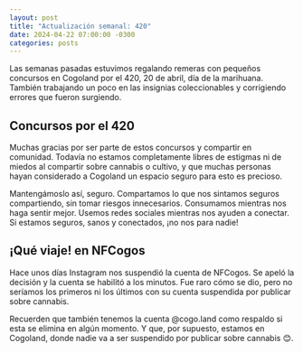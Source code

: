 ```yaml
---
layout: post
title: "Actualización semanal: 420"
date: 2024-04-22 07:00:00 -0300
categories: posts
---
```


Las semanas pasadas estuvimos regalando remeras con pequeños concursos en Cogoland por el 420, 20 de abril, día de la marihuana. También trabajando un poco en las insignias coleccionables y corrigiendo errores que fueron surgiendo.

## Concursos por el 420

Muchas gracias por ser parte de estos concursos y compartir en comunidad. Todavía no estamos completamente libres de estigmas ni de miedos al compartir sobre cannabis o cultivo, y que muchas personas hayan considerado a Cogoland un espacio seguro para esto es precioso.

Mantengámoslo así, seguro. Compartamos lo que nos sintamos seguros compartiendo, sin tomar riesgos innecesarios. Consumamos mientras nos haga sentir mejor. Usemos redes sociales mientras nos ayuden a conectar. Si estamos seguros, sanos y conectados, ¡no nos para nadie!

## ¡Qué viaje! en NFCogos

Hace unos días Instagram nos suspendió la cuenta de NFCogos. Se apeló la decisión y la cuenta se habilitó a los minutos. Fue raro cómo se dio, pero no seríamos los primeros ni los últimos con su cuenta suspendida por publicar sobre cannabis.

Recuerden que también tenemos la cuenta @cogo.land como respaldo si esta se elimina en algún momento. Y que, por supuesto, estamos en Cogoland, donde nadie va a ser suspendido por publicar sobre cannabis 😊.
